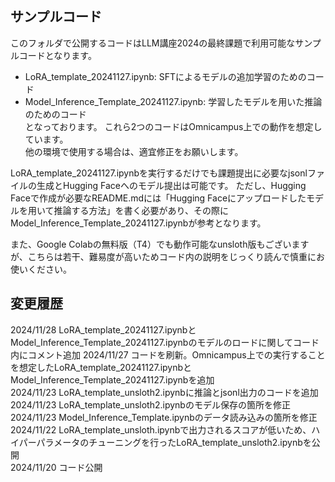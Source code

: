 ## サンプルコード
このフォルダで公開するコードはLLM講座2024の最終課題で利用可能なサンプルコードとなります。  
- LoRA_template_20241127.ipynb: SFTによるモデルの追加学習のためのコード  
- Model_Inference_Template_20241127.ipynb: 学習したモデルを用いた推論のためのコード  
となっております。 
これら2つのコードはOmnicampus上での動作を想定しています。  
他の環境で使用する場合は、適宜修正をお願いします。  

LoRA_template_20241127.ipynbを実行するだけでも課題提出に必要なjsonlファイルの生成とHugging Faceへのモデル提出は可能です。
ただし、Hugging Faceで作成が必要なREADME.mdには「Hugging Faceにアップロードしたモデルを用いて推論する方法」を書く必要があり、その際にModel_Inference_Template_20241127.ipynbが参考となります。  
  
また、Google Colabの無料版（T4）でも動作可能なunsloth版もございますが、こちらは若干、難易度が高いためコード内の説明をじっくり読んで慎重にお使いください。  
  
## 変更履歴
2024/11/28 LoRA_template_20241127.ipynbとModel_Inference_Template_20241127.ipynbのモデルのロードに関してコード内にコメント追加
2024/11/27 コードを刷新。Omnicampus上での実行することを想定したLoRA_template_20241127.ipynbとModel_Inference_Template_20241127.ipynbを追加  
2024/11/23 LoRA_template_unsloth2.ipynbに推論とjsonl出力のコードを追加  
2024/11/23 LoRA_template_unsloth2.ipynbのモデル保存の箇所を修正  
2024/11/23 Model_Inference_Template.ipynbのデータ読み込みの箇所を修正  
2024/11/22 LoRA_template_unsloth.ipynbで出力されるスコアが低いため、ハイパーパラメータのチューニングを行ったLoRA_template_unsloth2.ipynbを公開  
2024/11/20 コード公開  